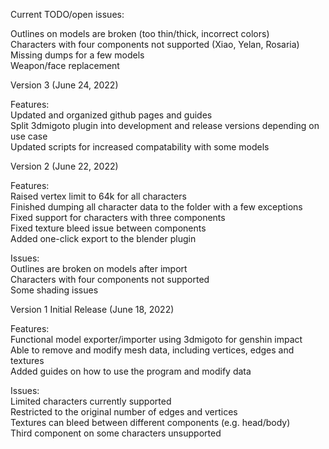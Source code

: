 Current TODO/open issues:  

Outlines on models are broken (too thin/thick, incorrect colors)  
Characters with four components not supported (Xiao, Yelan, Rosaria)  
Missing dumps for a few models  
Weapon/face replacement  


Version 3 (June 24, 2022)

Features:  
Updated and organized github pages and guides  
Split 3dmigoto plugin into development and release versions depending on use case  
Updated scripts for increased compatability with some models  


Version 2 (June 22, 2022)

Features:  
Raised vertex limit to 64k for all characters  
Finished dumping all character data to the folder with a few exceptions  
Fixed support for characters with three components  
Fixed texture bleed issue between components  
Added one-click export to the blender plugin  

Issues:  
Outlines are broken on models after import  
Characters with four components not supported  
Some shading issues  


Version 1 Initial Release (June 18, 2022)

Features:  
Functional model exporter/importer using 3dmigoto for genshin impact  
Able to remove and modify mesh data, including vertices, edges and textures  
Added guides on how to use the program and modify data  

Issues:  
Limited characters currently supported  
Restricted to the original number of edges and vertices  
Textures can bleed between different components (e.g. head/body)  
Third component on some characters unsupported   
